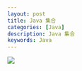 ```yaml
---
layout: post
title: Java 集合
categories: [Java]
description: Java 集合
keywords: Java
---
```


![](http://ww1.sinaimg.cn/large/005NaGmtly1fdndsjxjdwj31gw0rogq3)
